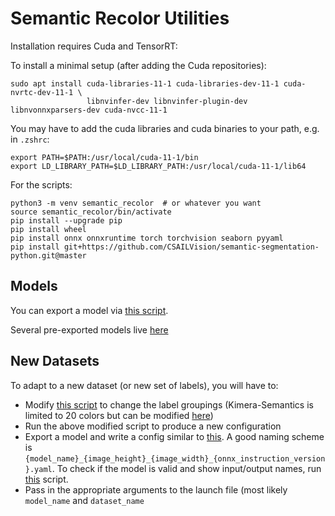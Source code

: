 # Semantic Recolor Utilities

Installation requires Cuda and TensorRT:

To install a minimal setup (after adding the Cuda repositories):
```
sudo apt install cuda-libraries-11-1 cuda-libraries-dev-11-1 cuda-nvrtc-dev-11-1 \
                 libnvinfer-dev libnvinfer-plugin-dev libnvonnxparsers-dev cuda-nvcc-11-1
```

You may have to add the cuda libraries and cuda binaries to your path, e.g. in `.zshrc`:
```
export PATH=$PATH:/usr/local/cuda-11-1/bin
export LD_LIBRARY_PATH=$LD_LIBRARY_PATH:/usr/local/cuda-11-1/lib64
```

For the scripts:

```
python3 -m venv semantic_recolor  # or whatever you want
source semantic_recolor/bin/activate
pip install --upgrade pip
pip install wheel
pip install onnx onnxruntime torch torchvision seaborn pyyaml
pip install git+https://github.com/CSAILVision/semantic-segmentation-python.git@master
```

## Models

You can export a model via [this script](scripts/export_onnx_model.py).

Several pre-exported models live [here](https://drive.google.com/drive/folders/1GrmgFDFCssDxKe_Nyx8PPTK1pRMA0gEO?usp=sharing)

## New Datasets

To adapt to a new dataset (or new set of labels), you will have to:

  - Modify [this script](scripts/make_ade150k_color_config.py) to change the label groupings (Kimera-Semantics is limited to 20 colors but can be modified [here](https://github.mit.edu/SPARK/Kimera-Semantics/blob/aaf0a89cb8d921ec3a72e74559d6ec197cbdd825/kimera_semantics/include/kimera_semantics/common.h#L26))
  - Run the above modified script to produce a new configuration
  - Export a model and write a config similar to [this](config/hrnetv2_360_640_v12.yaml). A good naming scheme is `{model_name}_{image_height}_{image_width}_{onnx_instruction_version}.yaml`. To check if the model is valid and show input/output names, run [this](scripts/check_onnx_model.py) script.
  - Pass in the appropriate arguments to the launch file (most likely `model_name` and `dataset_name`
